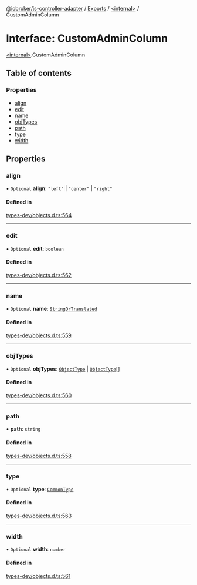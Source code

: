 [@iobroker/js-controller-adapter](../README.md) / [Exports](../modules.md) / [\<internal\>](../modules/internal_.md) / CustomAdminColumn

# Interface: CustomAdminColumn

[\<internal\>](../modules/internal_.md).CustomAdminColumn

## Table of contents

### Properties

- [align](internal_.CustomAdminColumn.md#align)
- [edit](internal_.CustomAdminColumn.md#edit)
- [name](internal_.CustomAdminColumn.md#name)
- [objTypes](internal_.CustomAdminColumn.md#objtypes)
- [path](internal_.CustomAdminColumn.md#path)
- [type](internal_.CustomAdminColumn.md#type)
- [width](internal_.CustomAdminColumn.md#width)

## Properties

### align

• `Optional` **align**: ``"left"`` \| ``"center"`` \| ``"right"``

#### Defined in

[types-dev/objects.d.ts:564](https://github.com/ioBroker/ioBroker.js-controller/blob/6037ce8ae/packages/types-dev/objects.d.ts#L564)

___

### edit

• `Optional` **edit**: `boolean`

#### Defined in

[types-dev/objects.d.ts:562](https://github.com/ioBroker/ioBroker.js-controller/blob/6037ce8ae/packages/types-dev/objects.d.ts#L562)

___

### name

• `Optional` **name**: [`StringOrTranslated`](../modules/internal_.md#stringortranslated)

#### Defined in

[types-dev/objects.d.ts:559](https://github.com/ioBroker/ioBroker.js-controller/blob/6037ce8ae/packages/types-dev/objects.d.ts#L559)

___

### objTypes

• `Optional` **objTypes**: [`ObjectType`](../modules/internal_.md#objecttype) \| [`ObjectType`](../modules/internal_.md#objecttype)[]

#### Defined in

[types-dev/objects.d.ts:560](https://github.com/ioBroker/ioBroker.js-controller/blob/6037ce8ae/packages/types-dev/objects.d.ts#L560)

___

### path

• **path**: `string`

#### Defined in

[types-dev/objects.d.ts:558](https://github.com/ioBroker/ioBroker.js-controller/blob/6037ce8ae/packages/types-dev/objects.d.ts#L558)

___

### type

• `Optional` **type**: [`CommonType`](../modules/internal_.md#commontype)

#### Defined in

[types-dev/objects.d.ts:563](https://github.com/ioBroker/ioBroker.js-controller/blob/6037ce8ae/packages/types-dev/objects.d.ts#L563)

___

### width

• `Optional` **width**: `number`

#### Defined in

[types-dev/objects.d.ts:561](https://github.com/ioBroker/ioBroker.js-controller/blob/6037ce8ae/packages/types-dev/objects.d.ts#L561)

